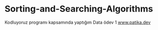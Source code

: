 # Sorting-and-Searching-Algorithms
Kodluyoruz programı kapsamında yaptığım Data ödev 1 www.patika.dev
